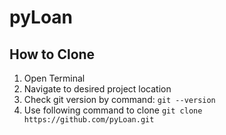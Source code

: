 # pyLoan
## How to Clone
1. Open Terminal
2. Navigate to desired project location
3. Check git version by command: ```git --version```
3. Use following command to clone ```git clone https://github.com/pyLoan.git```